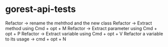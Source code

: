 # gorest-api-tests

Refactor -> rename the mehthod and the new class
Refactor -> Extract method using Cmd + opt + M
Refactor -> Extract parameter using Cmd + opt + P
Refactor -> Extract variable using Cmd + opt + V
Refactor a variable to its usage -> cmd + opt + N 